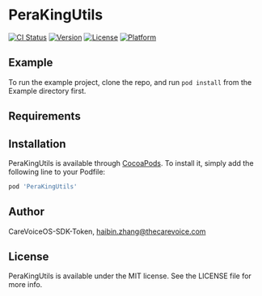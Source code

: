# PeraKingUtils

[![CI Status](https://img.shields.io/travis/CareVoiceOS-SDK-Token/PeraKingUtils.svg?style=flat)](https://travis-ci.org/CareVoiceOS-SDK-Token/PeraKingUtils)
[![Version](https://img.shields.io/cocoapods/v/PeraKingUtils.svg?style=flat)](https://cocoapods.org/pods/PeraKingUtils)
[![License](https://img.shields.io/cocoapods/l/PeraKingUtils.svg?style=flat)](https://cocoapods.org/pods/PeraKingUtils)
[![Platform](https://img.shields.io/cocoapods/p/PeraKingUtils.svg?style=flat)](https://cocoapods.org/pods/PeraKingUtils)

## Example

To run the example project, clone the repo, and run `pod install` from the Example directory first.

## Requirements

## Installation

PeraKingUtils is available through [CocoaPods](https://cocoapods.org). To install
it, simply add the following line to your Podfile:

```ruby
pod 'PeraKingUtils'
```

## Author

CareVoiceOS-SDK-Token, haibin.zhang@thecarevoice.com

## License

PeraKingUtils is available under the MIT license. See the LICENSE file for more info.
